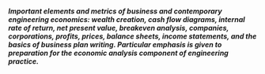##### Important elements and metrics of business and contemporary engineering economics: wealth creation, cash flow diagrams, internal rate of return, net present value, breakeven analysis, companies, corporations, profits, prices, balance sheets, income statements, and the basics of business plan writing. Particular emphasis is given to preparation for the economic analysis component of engineering practice.
